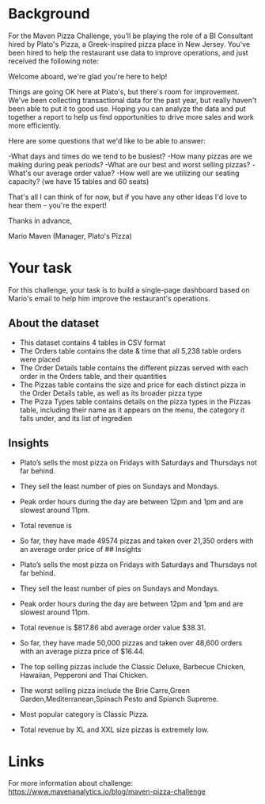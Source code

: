# Background
For the Maven Pizza Challenge, you’ll be playing the role of a BI Consultant hired by Plato's Pizza, a Greek-inspired pizza place in New Jersey. You've been hired to help the restaurant use data to improve operations, and just received the following note:

Welcome aboard, we're glad you're here to help!

Things are going OK here at Plato's, but there's room for improvement. We've been collecting transactional data for the past year, but really haven't been able to put it to good use. Hoping you can analyze the data and put together a report to help us find opportunities to drive more sales and work more efficiently.

Here are some questions that we'd like to be able to answer:

-What days and times do we tend to be busiest?
-How many pizzas are we making during peak periods?
-What are our best and worst selling pizzas?
-What's our average order value?
-How well are we utilizing our seating capacity? (we have 15 tables and 60 seats)

That's all I can think of for now, but if you have any other ideas I'd love to hear them – you're the expert!

Thanks in advance,

Mario Maven (Manager, Plato's Pizza)

# Your task
For this challenge, your task is to build a single-page dashboard based on Mario's email to help him improve the restaurant's operations.

## About the dataset

* This dataset contains 4 tables in CSV format
* The Orders table contains the date & time that all 5,238 table orders were placed
* The Order Details table contains the different pizzas served with each order in the Orders table, and their quantities
* The Pizzas table contains the size and price for each distinct pizza in the Order Details table, as well as its broader pizza type
* The Pizza Types table contains details on the pizza types in the Pizzas table, including their name as it appears on the menu, the category it falls under, and its list of ingredien

## Insights

* Plato’s sells the most pizza on Fridays with Saturdays and Thursdays not far behind. 
* They sell the least number of pies on Sundays and Mondays. 
* Peak order hours during the day are between 12pm and 1pm and are slowest around 11pm. 
* Total revenue is 
* So far, they have made 49574 pizzas and taken over 21,350 orders with an average order price of ## Insights

* Plato’s sells the most pizza on Fridays with Saturdays and Thursdays not far behind. 
* They sell the least number of pies on Sundays and Mondays. 
* Peak order hours during the day are between 12pm and 1pm and are slowest around 11pm. 
* Total revenue is $817.86 abd average order value $38.31.
* So far, they have made 50,000 pizzas and taken over 48,600 orders with an average pizza price of $16.44. 
* The top selling pizzas include the Classic Deluxe, Barbecue Chicken, Hawaiian, Pepperoni and Thai Chicken.
* The worst selling pizza include the Brie Carre,Green Garden,Mediterranean,Spinach Pesto and Spianch Supreme.
* Most popular category is Classic Pizza.
* Total revenue by XL and XXL size pizzas is extremely low.

# Links

For more information about challenge: https://www.mavenanalytics.io/blog/maven-pizza-challenge
